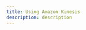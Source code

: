 ```yaml
---
title: Using Amazon Kinesis
description: description
---
```


<inline-fragment platform="ios" src="~/sdk/analytics/fragments/ios/kinesis.md"></inline-fragment>
<inline-fragment platform="android" src="~/sdk/analytics/fragments/android/kinesis.md"></inline-fragment>